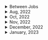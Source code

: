 <details>
<summary>Between Jobs</summary>

1. GitHub Actions로 개발 주기 자동화
1. netninja - docker (13/13)
</details>

<details>
<summary>Aug, 2022</summary>

1. [토스ㅣSLASH 22 - 잃어버린 개발자의 시간을 찾아서: 매일 하루를 아끼는 DevOps 이야기](https://youtu.be/2IE68SDTYvI)
1. [Kubernetes Explained in 100 Seconds](https://youtu.be/PziYflu8cB8)

</details>

<details>
<summary>Oct, 2022</summary>

1. [Top 50+ AWS Services Explained in 10 Minutes](https://youtu.be/JIbIYCM48to)

</details>

<details>
<summary>Nov, 2022</summary>

1. [AWS EC2란 무엇이며 왜 기업들이 EC2를 선택할까요?](https://buw.medium.com/aws-ec2%EB%9E%80-%EB%AC%B4%EC%97%87%EC%9D%B4%EB%A9%B0-%EC%99%9C-%EA%B8%B0%EC%97%85%EB%93%A4%EC%9D%B4-ec2%EB%A5%BC-%EC%84%A0%ED%83%9D%ED%95%A0%EA%B9%8C%EC%9A%94-e4c4d6b419b4)
1. [Accessing the Docker containers](https://www.ibm.com/docs/en/workload-automation/9.5.0?topic=compose-accessing-docker-containers)
1. [Mixing Docker Commands #shorts](https://youtube.com/shorts/ZSNEnRUP5SE?feature=share)
1. [Auto Assign Action](https://github.com/marketplace/actions/auto-assign-action)
1. [AWS Lambda vs EC2: Which to Use and When](https://www.cbtnuggets.com/blog/certifications/cloud/aws-lambda-vs-ec2-which-to-use-and-when)

</details>

<details>
<summary>December, 2022</summary>

1. [Run your GitHub Actions locally with act🚀](https://github.com/nektos/act)
2. [AWS EC2 Node.js 서버 배포](https://velog.io/@rheey90/AWS-EC2-Node.js-%EC%84%9C%EB%B2%84-%EB%B0%B0%ED%8F%AC)
3. [github: simple nodejs AWS EC2 deployment demo](https://github.com/rheey90/aws-ec2-nodejs-server-deployment-demo)
</details>

<details>
<summary>January, 2023</summary>

1. [Nodejs PM2 배포 - ecosystem.config.js (babel 적용)](https://songjang.tistory.com/11)
2. [[AWS] 사용중인 EC2 인스터스의 Type 변경하기](http://devstory.ibksplatform.com/2017/10/aws-ec2-type.html)
3. [AWS 인스턴스 탄력적 IP 할당하기](https://soobarkbar.tistory.com/224)
4. [AWS EC2 : 액세스하려면 22 포트를 개방해야 할 수 있으므로 이 인스턴스에 연결하지 못할 수 있습니다. 해결하기](https://letsgojieun.tistory.com/137)
5. [Using scp to copy a file to Amazon EC2 instance?](https://stackoverflow.com/questions/11388014/using-scp-to-copy-a-file-to-amazon-ec2-instance)
6. [scp copy over ssh doesn't work - permission denied error, please?](https://askubuntu.com/questions/66492/scp-copy-over-ssh-doesnt-work-permission-denied-error-please)
7. [ec-2 error (client_loop: send disconnect: Broken pipe)](https://repost.aws/questions/QUUS_SNFKrTjmm-y2HLQgOcA/ec-2-error-client-loop-send-disconnect-broken-pipe)
8. [ssh(secure shell) 옵션](https://experiences.tistory.com/33)
9. [EC2 ssh broken pipe terminates running process](https://stackoverflow.com/questions/37796392/ec2-ssh-broken-pipe-terminates-running-process)
10. [What happens to a process in an EC2 instance when I get a 'Broken Pipe' error on ssh?](https://stackoverflow.com/questions/13943613/what-happens-to-a-process-in-an-ec2-instance-when-i-get-a-broken-pipe-error-on)
11. [aws 인스턴스에 ssh 터미널 접속시 broken pipe가 발생하는 원인](https://okky.kr/articles/520272)
12. [EC2: Broken Pipe 문제 해결](https://may0301.tistory.com/10)
13. [Nodejs 에서 crash 후 재시작에 필요한 PM2](https://coding8.tistory.com/37)
14. [PM2 docs: Auto restart apps on file change](https://pm2.keymetrics.io/docs/usage/watch-and-restart/)
15. [PM2 docs: Persistent applications: Startup Script Generator](https://pm2.keymetrics.io/docs/usage/startup/)
16. [What is the purpose of "pm2 save"?](https://stackoverflow.com/questions/35883263/what-is-the-purpose-of-pm2-save)
17. [Github: chane81/pm2](https://github.com/chane81/pm2)
18. [티스토리 블로그 : pm2 이용하기](https://jsongsong.tistory.com/8)
19. [WARNING: UNPROTECTED PRIVATE KEY FILE! when trying to SSH into Amazon EC2 Instance](https://stackoverflow.com/questions/201893/warning-unprotected-private-key-file-when-trying-to-ssh-into-amazon-ec2-instan)
20. [Ubuntu on Windows 10 - SSH “Permissions xxxx for private key are too open](https://superuser.com/questions/1321072/ubuntu-on-windows-10-ssh-permissions-xxxx-for-private-key-are-too-open)
21. [Amazon EC2 온디맨드 요금](https://aws.amazon.com/ko/ec2/pricing/on-demand/)
22. [[AWS/아마존 웹서비스] 말도 안 되는 과금의 추억. 요금 폭탄](https://sanghaklee.tistory.com/m/32)
23. [Kafka in 100 Seconds](https://youtu.be/uvb00oaa3k8)
24. [How to connect ec2 instance to a domain name](https://stackoverflow.com/questions/68324554/how-to-connect-ec2-instance-to-a-domain-name)
25. [The BEST way to learn the cloud 👩‍💻 #ad #AWSSkillBuilder #programming #software #developer](https://youtube.com/shorts/h7avExKtRN4?feature=share)

</details>
